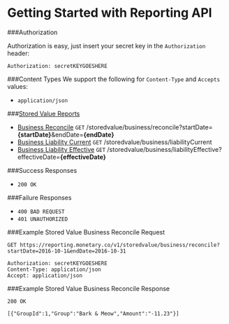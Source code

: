 # Getting Started with Reporting API
###Authorization

Authorization is easy, just insert your secret key in the `Authorization` header:

`Authorization: secretKEYGOESHERE`
  
###Content Types
We support the following for `Content-Type` and `Accepts` values:

* `application/json`

###[Stored Value Reports](STOREDVALUE.md)
* [Business Reconcile](STOREDVALUE.md#business-reconcile) `GET` /storedvalue/business/reconcile?startDate=**{startDate}**&endDate=**{endDate}**
* [Business Liability Current](STOREDVALUE.md#business-liability-current) `GET` /storedvalue/business/liabilityCurrent
* [Business Liability Effective](STOREDVALUE.md#business-liability-effective) `GET` /storedvalue/business/liabilityEffective?effectiveDate=**{effectiveDate}**

###Success Responses
* ```200 OK```

###Failure Responses
* ```400 BAD REQUEST```
* ```401 UNAUTHORIZED```

###Example Stored Value Business Reconcile Request

```
GET https://reporting.monetary.co/v1/storedvalue/business/reconcile?startDate=2016-10-1&endDate=2016-10-31

Authorization: secretKEYGOESHERE
Content-Type: application/json
Accept: application/json
```

###Example Stored Value Business Reconcile Response
```
200 OK

[{"GroupId":1,"Group":"Bark & Meow","Amount":"-11.23"}]
```
